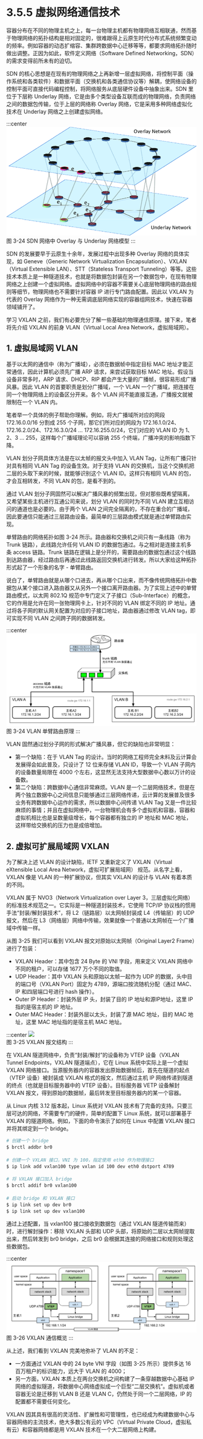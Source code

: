# 3.5.5 虚拟网络通信技术

容器分布在不同的物理主机之上，每一台物理主机都有物理网络互相联通，然而基于物理网络的拓扑结构是相对固定的，很难跟得上云原生时代分布式系统频繁变动的频率。例如容器的动态扩缩容、集群跨数据中心迁移等等，都要求网络拓扑随时做出调整。正因为如此，软件定义网络（Software Defined Networking，SDN）的需求变得前所未有的迫切。

SDN 的核心思想是在现有的物理网络之上再新增一层虚拟网络，将控制平面（操作系统和各类软件）和数据平面（交换机和各类通信协议等）解耦，使网络设备的控制平面可直接代码编程控制，将网络服务从底层硬件设备中抽象出来。SDN 里位于下层称 Underlay 网络，它是由多个类型设备互联而成的物理网络，负责网络之间的数据包传输，位于上层的网络称 Overlay 网络，它是采用多种网络虚拟化技术在 Underlay 网络之上创建虚拟网络。

:::center
  ![](../assets/overlay-network.png)<br/>
  图 3-24 SDN 网络中 Overlay 与 Underlay 网络模型
:::

SDN 的发展要早于云原生十余年，发展过程中出现多种 Overlay 网络的具体实现，如 Geneve（Generic Network Virtualization Encapsulation）、VXLAN（Virtual Extensible LAN）、STT（Stateless Transport Tunneling）等等。这些技术本质上是一种隧道技术，也就是将数据包封装在另一个数据包中，在现有物理网络之上创建一个虚拟网络。虚拟网络中的容器不需要关心底层物理网络的路由规则等细节，物理网络也不需要针对容器 IP 进行专门路由配置。因此以 VXLAN 为代表的 Overlay 网络作为一种无需调底层网络实现的容器组网技术，快速在容器领域铺开了。

学习 VXLAN 之前，我们有必要充分了解一些基础的物理通信原理。接下来，笔者将先介绍 VXLAN 的前身 VLAN（Virtual Local Area Network，虚拟局域网）。

## 1. 虚拟局域网 VLAN

基于以太网的通信中（称为广播域），必须在数据帧中指定目标 MAC 地址才能正常通信，因此计算机必须先广播 ARP 请求，来尝试获取目标 MAC 地址。假设当设备非常多时，ARP 请求、DHCP、RIP 都会产生大量的广播帧，很容易形成广播风暴。因此 VLAN 的首要职责是划分广播域，一个 VLAN 一个广播域，把连接在同一个物理网络上的设备区分开来。各个 VLAN 间不能直接互通，广播报文就被限制在一个 VLAN 内。

笔者举一个具体的例子帮助你理解。例如，将大广播域所对应的网段 172.16.0.0/16 分割成 255 个子网，那它们所对应的网段为 172.16.1.0/24、172.16.2.0/24、172.16.3.0/24 ... 172.16.255.0/24，它们对应的 VLAN ID 为 1、2、3 ... 255，这样每个广播域理论可以容纳 255 个终端，广播冲突的影响指数下降。

VLAN 划分子网具体方法是在以太帧的报文头中加入 VLAN Tag，让所有广播只针对具有相同 VLAN Tag 的设备生效。对于支持 VLAN 的交换机，当这个交换机把二层的头取下来的时候，就能够识别这个 VLAN ID。这样只有相同 VLAN 的包，才会互相转发，不同 VLAN 的包，是看不到的。

通过 VLAN 划分子网固然可以解决广播风暴的频繁出现，但对那些既希望隔离，又希望某些主机进行互通公司来说，划分 VLAN 的同时为不同 VLAN 建立互相访问的通道也是必要的。由于两个 VLAN 之间完全隔离的，不存在重合的广播域，因此要通信只能通过三层路由设备。最简单的三层路由模式就是通过单臂路由实现。

单臂路由的网络拓扑如图 3-24 所示。路由器和交换机之间只有一条线路（称为 Trunk 链路），此线路允许任何 VLAN ID 的数据包通过。与之相对是连接主机多条 access 链路。Trunk 链路在逻辑上是分开的，需要路由的数据包通过这个线路到达路由器，经过路由后再通过此线路返回交换机进行转发。所以大家给这种拓扑形式起了一个形象的名字 - 单臂路由。

说白了，单臂路由就是从哪个口进去，再从哪个口出来，而不像传统网络拓扑中数据包从某个接口进入路由器又从另外一个接口离开路由器。为了实现上述中的单臂路由模式，以太网 802.1Q 规范中专门定义了子接口（Sub-Interface）的概念，它的作用是允许在同一张物理网卡上，针对不同的 VLAN 绑定不同的 IP 地址。通过将各子网的默认网关配置为对应的子接口地址，路由器通过修改 VLAN tag，即可实现不同 VLAN 之间跨子网的数据转发。

:::center
  ![](../assets/vlan-router.svg)<br/>
  图 3-24 VLAN 单臂路由原理
:::


VLAN 固然通过划分子网的形式解决广播风暴，但它的缺陷也非常明显：
- 第一个缺陷：在于 VLAN Tag 的设计。当时的网络工程师完全未料及云计算会发展得会如此普及，只设计了 12 位来存储 VLAN ID，导致一个 VLAN 子网内的设备数量局限在 4000 个左右，这显然无法支持大型数据中心数以万计的设备数。
- 第二个缺陷：跨数据中心通信非常麻烦。VLAN 是一个二层网络技术，但是在两个独立数据中心之间信息只能够通过三层网络传递，云计算的发展普及很多业务有跨数据中心运作的需求，所以数据中心间传递 VLAN Tag 又是一件比较麻烦的事情；并且在虚拟网络中，一台物理机会有多个虚拟机和容器，容器和虚拟机相比也是呈数量级增长，每个容器都有独立的 IP 地址和 MAC 地址，这样带给交换机的压力也是成倍增加。

## 2. 虚拟可扩展局域网 VXLAN

为了解决上述 VLAN 的设计缺陷，IETF 又重新定义了 VXLAN（Virtual eXtensible Local Area Network，虚拟可扩展局域网） 规范。从名字上看，VXLAN 像是 VLAN 的一种扩展协议，但其实 VXLAN 的设计与 VLAN 有着本质的不同。

VXLAN 属于 NVO3（Network Virtualization over Layer 3，三层虚拟化网络）的标准技术规范之一。它实际是一种隧道封装技术，它使用 TCP/IP 协议栈的惯用手法“封装/解封装技术”，将 L2（链路层）以太网帧封装成 L4（传输层）的 UDP 报文，然后在 L3（网络层）网络中传输，效果就像一个普通以太网帧在一个广播域中传输一样。

从图 3-25 我们可以看到 VXLAN 报文对原始以太网帧（Original Layer2 Frame）进行了包装：

- VXLAN Header：其中包含 24 Byte 的 VNI 字段，用来定义 VXLAN 网络中不同的租户，可以存储 1677 万个不同的取值。
- UDP Header：其中 VXLAN 头和原始以太帧一起作为 UDP 的数据，头中目的端口号（VXLAN Port）固定为 4789，源端口按流随机分配（通过 MAC、IP 和四层端口号进行 hash 操作）。
- Outer IP Header：封装外层 IP 头，封装了目的 IP 地址和源IP地址，这里 IP 指的是宿主机的 IP 地址。
- Outer MAC Header：封装外层以太头，封装了源 MAC 地址，目的 MAC 地址，这里 MAC 地址指的是宿主机 MAC 地址。

:::center
  ![](../assets/vxlan-data.png)<br/>
  图 3-25 VXLAN 报文结构
:::

在 VXLAN 隧道网络中，负责“封装/解封”的设备称为 VTEP 设备（VXLAN Tunnel Endpoints，VXLAN 隧道端点），它在 Linux 系统中实际上是一个虚拟 VXLAN 网络接口。当源服务器内的容器发出原始数据帧后，首先在隧道的起点（VTEP 设备）被封装成 VXLAN 格式的报文，然后通过主机 IP 网络传递到隧道的终点（也就是目标服务器中的 VTEP 设备）。目标服务器 VETP 设备解封 VXLAN 报文，得到原始的数据帧，最后转发至目标服务器内的某一个容器。

从 Linux 内核 3.12 版本起，Linux 系统对 VXLAN 技术有了完备的支持。只要三层可达的网络，不需要专门的硬件，简单的配置下 Linux 系统，就可以部署基于 VXLAN 的隧道网络。例如，下面的命令演示了如何在 Linux 中配置 VXLAN 接口并将其绑定到一个 bridge。

```bash
# 创建一个 bridge
$ brctl addbr br0

# 创建一个 VXLAN 接口，VNI 为 100，指定使用 eth0 作为物理接口
$ ip link add vxlan100 type vxlan id 100 dev eth0 dstport 4789

# 将 VXLAN 接口加入 bridge
$ brctl addif br0 vxlan100

# 启动 bridge 和 VXLAN 接口
$ ip link set up dev br0
$ ip link set up dev vxlan100
```
通过上述配置，当 vxlan100 接口接收到数据包（通过 VXLAN 隧道传输而来）时，进行解封操作：移除 VXLAN 头部和 UDP 头部，将原始的二层以太网帧提取出来，然后转发到 br0 bridge，之后 br0 会根据其连接的网络接口和规则处理这些数据包。

:::center
  ![](../assets/linux-vxlan.svg)<br/>
  图 3-26 VXLAN 通信概览
:::

从上述，我们看到 VXLAN 完美地弥补了 VLAN 的不足：
- 一方面通过 VXLAN 中的 24 byte VNI 字段（如图 3-25 所示）提供多达 16 百万租户的标识能力，远大于 VLAN 的 4000；
- 另一方面，VXLAN 本质上在两台交换机之间构建了一条穿越数据中心基础 IP 网络的虚拟隧道，将数据中心网络虚拟成一个巨型“二层交换机”。虚拟机或者容器无论是迁移到 VLAN B 还是 VLAN C，仍然处于同一个二层网络，IP 的配置都不需要任何变化。

VXLAN 因其具有很高的灵活性、扩展性和可管理性，也已经成为构建数据中心与容器网络的主流技术，绝大多数公有云的 VPC（Virtual Private Cloud，虚拟私有云）和容器网络都是用 VXLAN 技术在一个大二层网络上构建。